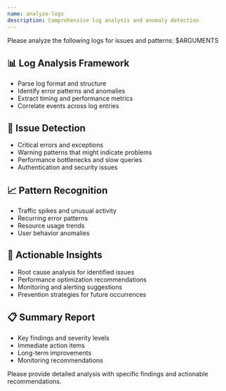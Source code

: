 ```yaml
---
name: analyze-logs
description: Comprehensive log analysis and anomaly detection
---
```


Please analyze the following logs for issues and patterns: $ARGUMENTS

## 📊 **Log Analysis Framework**
- Parse log format and structure
- Identify error patterns and anomalies  
- Extract timing and performance metrics
- Correlate events across log entries

## 🚨 **Issue Detection**
- Critical errors and exceptions
- Warning patterns that might indicate problems
- Performance bottlenecks and slow queries
- Authentication and security issues

## 📈 **Pattern Recognition**
- Traffic spikes and unusual activity
- Recurring error patterns
- Resource usage trends
- User behavior anomalies

## 🎯 **Actionable Insights**
- Root cause analysis for identified issues
- Performance optimization recommendations
- Monitoring and alerting suggestions
- Prevention strategies for future occurrences

## 📋 **Summary Report**
- Key findings and severity levels
- Immediate action items
- Long-term improvements
- Monitoring recommendations

Please provide detailed analysis with specific findings and actionable recommendations.
